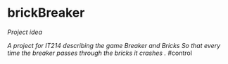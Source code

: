 # brickBreaker
*Project idea*

*A project for IT214 describing the game Breaker and Bricks
So that every time the breaker passes through the bricks it crashes .*
 #control 
